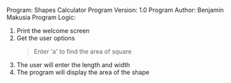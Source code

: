 Program: Shapes Calculator
Program Version: 1.0
Program Author: Benjamin Makusia
Program Logic:

1. Print the welcome screen
2. Get the user options
   > Enter 'a' to find the area of square
3. The user will enter the length and width
4. The program will display the area of the shape
